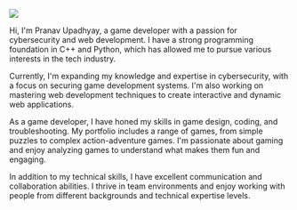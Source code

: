 ![](https://lh3.googleusercontent.com/drive-viewer/AITFw-zxCnsAsPzcdynBHychUnbB130l8mn7zvCUWoAnIUODpfWFELUfnEzyNkoSnsfvKymEB3iQluiadcuDA6IgILIn2To9)

Hi, I'm Pranav Upadhyay, a game developer with a passion for cybersecurity and web development. I have a strong programming foundation in C++ and Python, which has allowed me to pursue various interests in the tech industry.

Currently, I'm expanding my knowledge and expertise in cybersecurity, with a focus on securing game development systems. I'm also working on mastering web development techniques to create interactive and dynamic web applications.

As a game developer, I have honed my skills in game design, coding, and troubleshooting. My portfolio includes a range of games, from simple puzzles to complex action-adventure games. I'm passionate about gaming and enjoy analyzing games to understand what makes them fun and engaging.

In addition to my technical skills, I have excellent communication and collaboration abilities. I thrive in team environments and enjoy working with people from different backgrounds and technical expertise levels.
